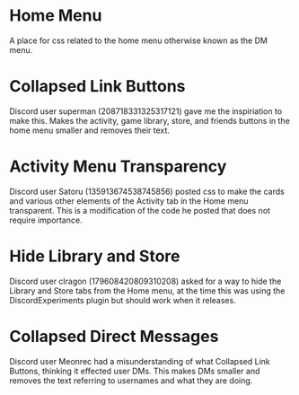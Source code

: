 # Home Menu

<div>A place for css related to the home menu otherwise known as the DM menu.</div>

# Collapsed Link Buttons

<div>Discord user superman (208718331325317121) gave me the inspiriation to make this. Makes the activity, game library, store, and friends buttons in the home menu smaller and removes their text.</div>

# Activity Menu Transparency

<div>Discord user Satoru (135913674538745856) posted css to make the cards and various other elements of the Activity tab in the Home menu transparent. This is a modification of the code he posted that does not require importance.</div>

# Hide Library and Store

<div>Discord user clragon (179608420809310208) asked for a way to hide the Library and Store tabs from the Home menu, at the time this was using the DiscordExperiments plugin but should work when it releases.</div>

# Collapsed Direct Messages

<div>Discord user Meonrec had a misunderstanding of what Collapsed Link Buttons, thinking it effected user DMs. This makes DMs smaller and removes the text referring to usernames and what they are doing.</div>
